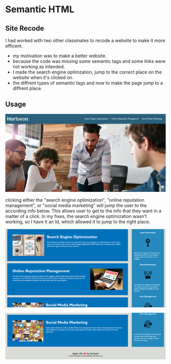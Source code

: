 # Semantic HTML

## Site Recode

I had worked with two other classmates to recode a website to make it more efficent.

- my motivation was to make a better website.
- because the code was missing some semantic tags and some links were not working as intended.
- I made the search engine optimzation, jump to the correct place on the website when it's clicked on.
- the diffrent types of semantic tags and now to make the page jump to a diffrent place.

## Usage

![alt text](Assets/images/Screenshot%202023-09-28%20193720.png)

clicking either the "search engine optimization", "online reputation management", or "social media marketing" will jump the user to the according info below. This allows user to get to the info that they want in a matter of a click. In my fixes, the search engine optimization wasn't working, so I have it an Id, which allowed it to jump to the right place.

![alt text](Assets/images/Screenshot%202023-09-28%20193903.png)

![alt text](Assets/images/Screenshot%202023-09-28%20193928.png)


